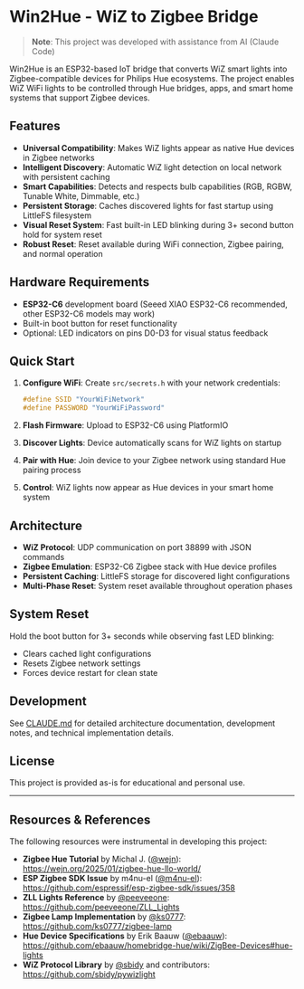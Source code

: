# Win2Hue - WiZ to Zigbee Bridge

> **Note**: This project was developed with assistance from AI (Claude Code)

Win2Hue is an ESP32-based IoT bridge that converts WiZ smart lights into Zigbee-compatible devices for Philips Hue ecosystems. The project enables WiZ WiFi lights to be controlled through Hue bridges, apps, and smart home systems that support Zigbee devices.

## Features

- **Universal Compatibility**: Makes WiZ lights appear as native Hue devices in Zigbee networks
- **Intelligent Discovery**: Automatic WiZ light detection on local network with persistent caching
- **Smart Capabilities**: Detects and respects bulb capabilities (RGB, RGBW, Tunable White, Dimmable, etc.)
- **Persistent Storage**: Caches discovered lights for fast startup using LittleFS filesystem
- **Visual Reset System**: Fast built-in LED blinking during 3+ second button hold for system reset
- **Robust Reset**: Reset available during WiFi connection, Zigbee pairing, and normal operation

## Hardware Requirements

- **ESP32-C6** development board (Seeed XIAO ESP32-C6 recommended, other ESP32-C6 models may work)
- Built-in boot button for reset functionality
- Optional: LED indicators on pins D0-D3 for visual status feedback

## Quick Start

1. **Configure WiFi**: Create `src/secrets.h` with your network credentials:
   ```cpp
   #define SSID "YourWiFiNetwork"
   #define PASSWORD "YourWiFiPassword"
   ```

2. **Flash Firmware**: Upload to ESP32-C6 using PlatformIO

3. **Discover Lights**: Device automatically scans for WiZ lights on startup

4. **Pair with Hue**: Join device to your Zigbee network using standard Hue pairing process

5. **Control**: WiZ lights now appear as Hue devices in your smart home system

## Architecture

- **WiZ Protocol**: UDP communication on port 38899 with JSON commands
- **Zigbee Emulation**: ESP32-C6 Zigbee stack with Hue device profiles
- **Persistent Caching**: LittleFS storage for discovered light configurations
- **Multi-Phase Reset**: System reset available throughout operation phases

## System Reset

Hold the boot button for 3+ seconds while observing fast LED blinking:
- Clears cached light configurations
- Resets Zigbee network settings
- Forces device restart for clean state

## Development

See [CLAUDE.md](CLAUDE.md) for detailed architecture documentation, development notes, and technical implementation details.

## License

This project is provided as-is for educational and personal use.

---

## Resources & References

The following resources were instrumental in developing this project:

- **Zigbee Hue Tutorial** by Michal J. ([@wejn](https://github.com/wejn)): https://wejn.org/2025/01/zigbee-hue-llo-world/
- **ESP Zigbee SDK Issue** by m4nu-el ([@m4nu-el](https://github.com/m4nu-el)): https://github.com/espressif/esp-zigbee-sdk/issues/358
- **ZLL Lights Reference** by [@peeveeone](https://github.com/peeveeone): https://github.com/peeveeone/ZLL_Lights
- **Zigbee Lamp Implementation** by [@ks0777](https://github.com/ks0777): https://github.com/ks0777/zigbee-lamp
- **Hue Device Specifications** by Erik Baauw ([@ebaauw](https://github.com/ebaauw)): https://github.com/ebaauw/homebridge-hue/wiki/ZigBee-Devices#hue-lights
- **WiZ Protocol Library** by [@sbidy](https://github.com/sbidy) and contributors: https://github.com/sbidy/pywizlight